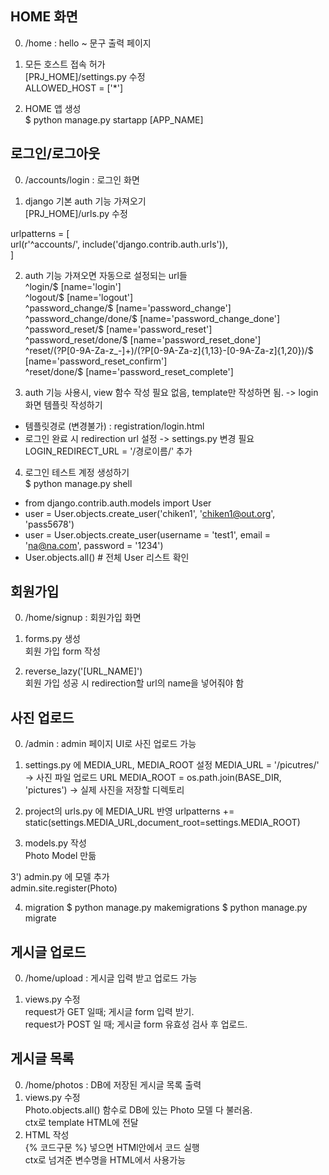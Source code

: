 ## HOME 화면
0) /home : hello ~ 문구 출력 페이지


1) 모든 호스트 접속 허가  
[PRJ_HOME]/settings.py 수정  
ALLOWED_HOST = ['*']  
  
2) HOME 앱 생성  
$ python manage.py startapp [APP_NAME]
  

## 로그인/로그아웃
0) /accounts/login : 로그인 화면   


1) django 기본 auth 기능 가져오기  
[PRJ_HOME]/urls.py 수정  

urlpatterns = [  
  url(r'^accounts/', include('django.contrib.auth.urls')),  
]  


2) auth 기능 가져오면 자동으로 설정되는 url들  
^login/$ [name='login']  
^logout/$ [name='logout']  
^password_change/$ [name='password_change']  
^password_change/done/$ [name='password_change_done']  
^password_reset/$ [name='password_reset']  
^password_reset/done/$ [name='password_reset_done']  
^reset/(?P<uidb64>[0-9A-Za-z_\-]+)/(?P<token>[0-9A-Za-z]{1,13}-[0-9A-Za-z]{1,20})/$ [name='password_reset_confirm']  
^reset/done/$ [name='password_reset_complete']  

3) auth 기능 사용시, view 함수 작성 필요 없음, template만 작성하면 됨.  -> login 화면 템플릿 작성하기   

- 템플릿경로 (변경불가) : registration/login.html  
- 로그인 완료 시 redirection url 설정 -> settings.py 변경 필요  
LOGIN_REDIRECT_URL = '/경로이름/' 추가  


4) 로그인 테스트 계정 생성하기  
$ python manage.py shell  
- from django.contrib.auth.models import User  
- user = User.objects.create_user('chiken1', 'chiken1@out.org', 'pass5678')  
- user = User.objects.create_user(username = 'test1', email = 'na@na.com', password = '1234')  
- User.objects.all() # 전체 User 리스트 확인  

## 회원가입
0) /home/signup : 회원가입 화면   

1) forms.py 생성  
회원 가입 form 작성  

2) reverse_lazy('[URL_NAME]')  
회원 가입 성공 시 redirection할 url의 name을 넣어줘야 함  


## 사진 업로드
0) /admin : admin 페이지 UI로 사진 업로드 가능

1) settings.py 에 MEDIA_URL, MEDIA_ROOT 설정
MEDIA_URL = '/picutres/' -> 사진 파일 업로드 URL
MEDIA_ROOT = os.path.join(BASE_DIR, 'pictures') -> 실제 사진을 저장할 디렉토리

2) project의 urls.py 에 MEDIA_URL 반영
urlpatterns += static(settings.MEDIA_URL,document_root=settings.MEDIA_ROOT)

3) models.py 작성  
Photo Model 만듦

3') admin.py 에 모델 추가  
admin.site.register(Photo)

4) migration
$ python manage.py makemigrations
$ python manage.py migrate


## 게시글 업로드
0) /home/upload : 게시글 입력 받고 업로드 가능  

1) views.py 수정  
request가 GET 일때; 게시글 form 입력 받기.   
request가 POST 일 때; 게시글 form 유효성 검사 후 업로드. 


## 게시글 목록
0) /home/photos : DB에 저장된 게시글 목록 출력  
1) views.py 수정   
Photo.objects.all() 함수로 DB에 있는 Photo 모델 다 불러옴.   
ctx로 template HTML에 전달    
2) HTML 작성   
{% 코드구문 %} 넣으면 HTMl안에서 코드 실행  
ctx로 넘겨준 변수명을 HTML에서 사용가능   
